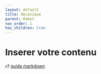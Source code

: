 ```yaml
---
layout: default
title: Mecanique
parent: Robot
nav_order: 1
has_children: true
---
```


# Inserer votre contenu

cf [guide markdown](https://www.markdownguide.org/)